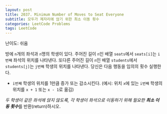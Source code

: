 ```yaml
---
layout: post
title: 2037. Minimum Number of Moves to Seat Everyone
subtitle: 모두가 제자리에 앉기 위한 최소 이동 횟수
categories: LeetCode Problems
tags: LeetCode
---
```


난이도: 쉬움

방에 `n`개의 좌석과 `n`명의 학생이 있다. 주어진 길이 `n`인 배열 `seats`에서 `seats[i]`는 `i번째` 좌석의 위치를 나타낸다. 또다른 주어진 길이 `n`인 배열 `students`에서 `students[j]`는 `j번째` 학생의 위치를 나타낸다.
당신은 다음 행동을 임의의 횟수 실행한다.
  * `i번째` 학생의 위치를 1만큼 증가 또는 감소시킨다. (예시: 위치 `x`에 있는 `i번째` 학생의 위치를 `x + 1` 또는 `x - 1`로 옮김)

*두 학생이 같은 좌석에 앉지 않도록, 각 학생이 좌석으로 이동하기 위해 필요한 **최소 이동 횟수***를 반환(return)하시오.


